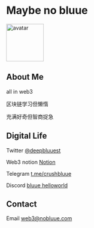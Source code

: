
# Maybe no bluue
<img src="https://twitter.com/deepbluuest/photo" alt="avatar" width="100" height="100">

## About Me

all in web3

区块链学习但懒惰

充满好奇但智商捉急


## Digital Life

Twitter [@deepbluuest](https://twitter.com/deepbluuest) 

Web3 notion [Notion](https://bluuest.notion.site/Web3-42069310ad10403593fb42be18b55e7c)

Telegram  [t.me/crushbluue](https://t.me/crushbluue) 

Discord [bluue helloworld](https://discord.gg/UfwarFgedB)

## Contact

Email <a href="web3@nobluue.com">web3@nobluue.com</a>

